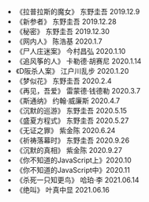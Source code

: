 * 《拉普拉斯的魔女》 东野圭吾 2019.12.9
* 《新参者》 东野圭吾 2019.12.28
* 《秘密》 东野圭吾 2019.12.30
* 《网内人》 陈浩基 2020.1.7
* 《尸人庄迷案》 今村昌弘 2020.1.10
* 《追风筝的人》 卡勒德·胡赛尼 2020.1.14
* 《D阪杀人案》 江户川乱步 2020.1.20
* 《梦似花》 东野圭吾 2020.2.4
* 《再见，吾爱》 雷蒙德·钱德勒 2020.3.7
* 《斯通纳》 约翰·威廉斯 2020.4.7
* 《沉默的巡游》 东野圭吾 2020.5.15
* 《盛夏方程式》 东野圭吾 2020.5.27
* 《无证之罪》 紫金陈 2020.6.24
* 《祈祷落幕时》 东野圭吾 2020.9.26
* 《沉默的真相》 紫金陈 2020.9.27
* 《你不知道的JavaScript上》2020.10
* 《你不知道的JavaScript中》2020.11
* 《杀死一只知更鸟》 哈珀·李 2021.06.14
* 《绝叫》 叶真中显 2021.06.16